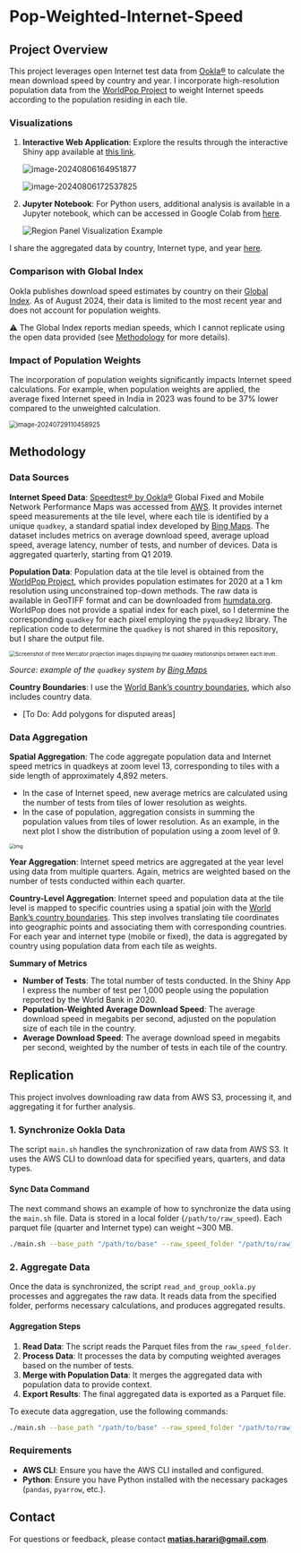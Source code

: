# Pop-Weighted-Internet-Speed

## Project Overview

This project leverages open Internet test data from [Ookla®](https://github.com/teamookla/ookla-open-data) to calculate the mean download speed by country and year. I incorporate high-resolution population data from the [WorldPop Project](https://hub.worldpop.org/project/categories?id=3) to weight Internet speeds according to the population residing in each tile.

### Visualizations

1. **Interactive Web Application**: Explore the results through the interactive Shiny app available at [this link](https://matias-harari.shinyapps.io/Pop-Weighted-Internet-Speed/). 

   ![image-20240806164951877](./assets/3/image-20240806164951877.png)

   ![image-20240806172537825](./assets/3/image-20240806172537825.png)

2. **Jupyter Notebook**: For Python users, additional analysis is available in a Jupyter notebook, which can be accessed in Google Colab from [here](https://github.com/matias-harari/Pop-Weighted-Internet-Speed/tree/main/notebooks/). 

   <img src="./assets/3/region_panel_vis_example.png" alt="Region Panel Visualization Example" style="zoom:100%;" />

I share the aggregated data by country, Internet type, and year [here](https://github.com/matias-harari/Pop-Weighted-Internet-Speed/tree/main/summary_data/).  

### Comparison with Global Index

Ookla publishes download speed estimates by country on their [Global Index](https://www.speedtest.net/global-index). As of August 2024, their data is limited to the most recent year and does not account for population weights. 

:warning: The Global Index reports median speeds, which I cannot replicate using the open data provided (see [Methodology](methodology) for more details). 

### Impact of Population Weights

The incorporation of population weights significantly impacts Internet speed calculations. For example, when population weights are applied, the average fixed Internet speed in India in 2023 was found to be 37% lower compared to the unweighted calculation.

<img src="./assets/3/discrepancy_using_w-1722268557673-8.png" alt="image-20240729110458925" style="zoom:80%;" />

## Methodology

### Data Sources

**Internet Speed Data**: [Speedtest® by Ookla®](https://github.com/teamookla/ookla-open-data) Global Fixed and Mobile Network Performance Maps was accessed from [AWS](https://aws.amazon.com/marketplace/pp/prodview-breawk6ljkovm#resources). It provides internet speed measurements at the tile level, where each tile is identified by a unique `quadkey`, a standard spatial index developed by [Bing Maps](https://learn.microsoft.com/en-us/bingmaps/articles/bing-maps-tile-system). The dataset includes metrics on average download speed, average upload speed, average latency, number of tests, and number of devices. Data is aggregated quarterly, starting from Q1 2019. 

**Population Data**:  Population data at the tile level is obtained from the [WorldPop Project](https://hub.worldpop.org/project/categories?id=3), which provides population estimates for 2020 at a 1 km resolution using unconstrained top-down methods. The raw data is available in GeoTIFF format and can be downloaded from [humdata.org](https://humdata.org). WorldPop does not provide a spatial index for each pixel, so I determine the corresponding `quadkey` for each pixel employing the `pyquadkey2` library. The replication code to determine the `quadkey`  is not shared in this repository, but I share the output file. 

<img src="./assets/3/5cff54de-5133-4369-8680-52d2723eb756.jpg" alt="Screenshot of three Mercator projection images displaying the quadkey relationships between each level." style="zoom:67%;" />

*Source: example of the `quadkey` system by [Bing Maps](https://learn.microsoft.com/en-us/bingmaps/articles/bing-maps-tile-system)*

**Country Boundaries**: I use the [World Bank’s country boundaries](https://datacatalog.worldbank.org/search/dataset/0038272/World-Bank-Official-Boundaries), which also includes country data.

- [To Do: Add polygons for disputed areas]

### Data Aggregation

**Spatial Aggregation**: The code aggregate population data and Internet speed metrics in quadkeys at zoom level 13, corresponding to tiles with a side length of approximately 4,892 meters. 

-  In the case of Internet speed, new average metrics are calculated using the number of tests from tiles of lower resolution as weights. 
- In the case of population, aggregation consists in summing the population values from tiles of lower resolution. As an example, in the next plot I show the distribution of population using a zoom level of 9.

<img src="./assets/3/AD_4nXcFm65EJ7vXcgqaOvoUXB9sv9JeShAG4ZlB07CbiCtSnhE4aVOiZrsbAM7cRkMTUe78fERY8Cu3eAdGqrpPig9j72NZb9K_mUzNGWxCLv9AMvIxpCeuJfaEoKW1_giJzSGxjYP-dOUd_-ibgcK6l1A8gTIB.png" alt="img" style="zoom:60%;" />

**Year Aggregation**: Internet speed metrics are aggregated at the year level using data from multiple quarters. Again, metrics are weighted based on the number of tests conducted within each quarter.

**Country-Level Aggregation**: Internet speed and population data at the tile level is mapped to specific countries using a spatial join with the [World Bank’s country boundaries](https://datacatalog.worldbank.org/search/dataset/0038272/World-Bank-Official-Boundaries). This step involves translating tile coordinates into geographic points and associating them with corresponding countries. For each year and internet type (mobile or fixed), the data is aggregated by country using population data from each tile as weights.

**Summary of Metrics**

- **Number of Tests**: The total number of tests conducted. In the Shiny App I express the number of test per 1,000 people using the population reported by the World Bank in 2020.
- **Population-Weighted Average Download Speed**: The average download speed  in megabits per second, adjusted on the population size of each tile in the country.
- **Average Download Speed**: The average download speed in megabits per second, weighted by the number of tests in each tile of the country.

## Replication

 This project involves downloading raw data from AWS S3, processing it, and aggregating it for further analysis.

### 1. Synchronize Ookla Data

The script `main.sh` handles the synchronization of raw data from AWS S3. It uses the AWS CLI to download data for specified years, quarters, and data types.

#### Sync Data Command

The next command shows an example of how to synchronize the data using the `main.sh` file. Data is stored in a local folder (`/path/to/raw_speed`). Each parquet file (quarter and Internet type) can weight ~300 MB.

```bash
./main.sh --base_path "/path/to/base" --raw_speed_folder "/path/to/raw_speed" --years "2019,2020,2021" --sync_internet_data 1 --aggregate_data 0

```

### 2. Aggregate Data

Once the data is synchronized, the script `read_and_group_ookla.py` processes and aggregates the raw data. It reads data from the specified folder, performs necessary calculations, and produces aggregated results.

#### Aggregation Steps

1. **Read Data**: The script reads the Parquet files from the `raw_speed_folder`.
2. **Process Data**: It processes the data by computing weighted averages based on the number of tests.
3. **Merge with Population Data**: It merges the aggregated data with population data to provide context.
4. **Export Results**: The final aggregated data is exported as a Parquet file.

To execute data aggregation, use the following commands:

```bash
./main.sh --base_path "/path/to/base" --raw_speed_folder "/path/to/raw_speed" --years "2019,2020,2021" --sync_internet_data 0 --aggregate_data 1
```

### Requirements

- **AWS CLI**: Ensure you have the AWS CLI installed and configured.
- **Python**: Ensure you have Python installed with the necessary packages (`pandas`, `pyarrow`, etc.).

## Contact

For questions or feedback, please contact **matias.harari@gmail.com**.


